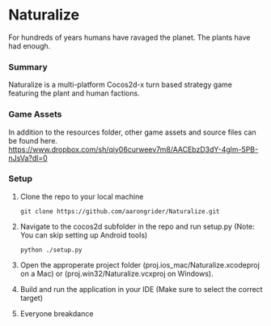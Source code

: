 Naturalize
==========

For hundreds of years humans have ravaged the planet. The plants have had enough.

### Summary
Naturalize is a multi-platform Cocos2d-x turn based strategy game featuring the plant and human factions.

### Game Assets
In addition to the resources folder, other game assets and source files can be found here.
https://www.dropbox.com/sh/qiy06curweev7m8/AACEbzD3dY-4glm-5PB-nJsVa?dl=0

### Setup
1. Clone the repo to your local machine
	```
	git clone https://github.com/aarongrider/Naturalize.git
	```

2. Navigate to the cocos2d subfolder in the repo and run setup.py (Note: You can skip setting up Android tools)
	```
	python ./setup.py
	```
3. Open the approperate project folder (proj.ios_mac/Naturalize.xcodeproj on a Mac) or (proj.win32/Naturalize.vcxproj on Windows).

4. Build and run the application in your IDE (Make sure to select the correct target)

5. Everyone breakdance
